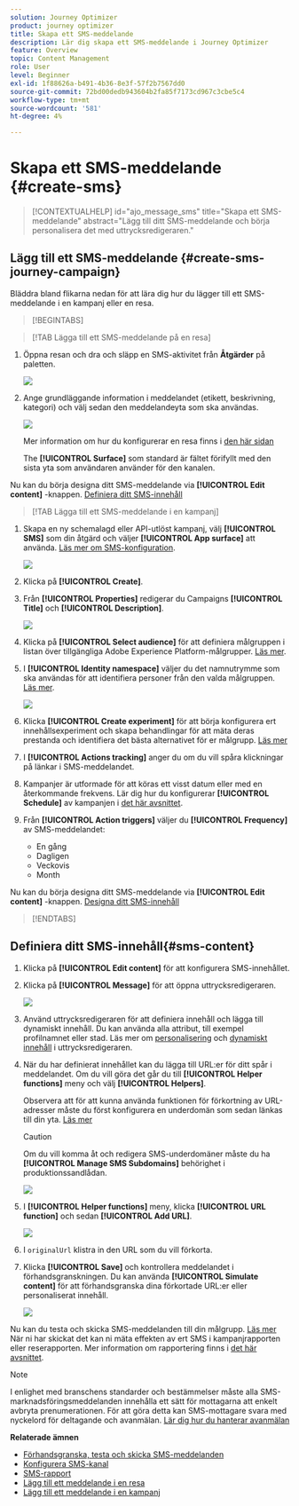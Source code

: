 ```yaml
---
solution: Journey Optimizer
product: journey optimizer
title: Skapa ett SMS-meddelande
description: Lär dig skapa ett SMS-meddelande i Journey Optimizer
feature: Overview
topic: Content Management
role: User
level: Beginner
exl-id: 1f88626a-b491-4b36-8e3f-57f2b7567dd0
source-git-commit: 72bd00dedb943604b2fa85f7173cd967c3cbe5c4
workflow-type: tm+mt
source-wordcount: '581'
ht-degree: 4%

---
```


# Skapa ett SMS-meddelande {#create-sms}

>[!CONTEXTUALHELP]
>id="ajo_message_sms"
>title="Skapa ett SMS-meddelande"
>abstract="Lägg till ditt SMS-meddelande och börja personalisera det med uttrycksredigeraren."

## Lägg till ett SMS-meddelande {#create-sms-journey-campaign}

Bläddra bland flikarna nedan för att lära dig hur du lägger till ett SMS-meddelande i en kampanj eller en resa.

>[!BEGINTABS]

>[!TAB Lägga till ett SMS-meddelande på en resa]

1. Öppna resan och dra och släpp en SMS-aktivitet från **Åtgärder** på paletten.

   ![](assets/sms_create_1.png)

1. Ange grundläggande information i meddelandet (etikett, beskrivning, kategori) och välj sedan den meddelandeyta som ska användas.

   ![](assets/sms_create_2.png)

   Mer information om hur du konfigurerar en resa finns i [den här sidan](../building-journeys/journey-gs.md)

   The **[!UICONTROL Surface]** som standard är fältet förifyllt med den sista yta som användaren använder för den kanalen.

Nu kan du börja designa ditt SMS-meddelande via **[!UICONTROL Edit content]** -knappen. [Definiera ditt SMS-innehåll](#sms-content)

>[!TAB Lägga till ett SMS-meddelande i en kampanj]

1. Skapa en ny schemalagd eller API-utlöst kampanj, välj **[!UICONTROL SMS]** som din åtgärd och väljer **[!UICONTROL App surface]** att använda. [Läs mer om SMS-konfiguration](sms-configuration.md).

   ![](assets/sms_create_3.png)

1. Klicka på **[!UICONTROL Create]**.

1. Från **[!UICONTROL Properties]** redigerar du Campaigns **[!UICONTROL Title]** och **[!UICONTROL Description]**.

   ![](assets/sms_create_4.png)

1. Klicka på **[!UICONTROL Select audience]** för att definiera målgruppen i listan över tillgängliga Adobe Experience Platform-målgrupper. [Läs mer](../audience/about-audiences.md).

1. I **[!UICONTROL Identity namespace]** väljer du det namnutrymme som ska användas för att identifiera personer från den valda målgruppen. [Läs mer](../event/about-creating.md#select-the-namespace).

   ![](assets/sms_create_5.png)

1. Klicka **[!UICONTROL Create experiment]** för att börja konfigurera ert innehållsexperiment och skapa behandlingar för att mäta deras prestanda och identifiera det bästa alternativet för er målgrupp. [Läs mer](../campaigns/content-experiment.md)

1. I **[!UICONTROL Actions tracking]** anger du om du vill spåra klickningar på länkar i SMS-meddelandet.

1. Kampanjer är utformade för att köras ett visst datum eller med en återkommande frekvens. Lär dig hur du konfigurerar **[!UICONTROL Schedule]** av kampanjen i [det här avsnittet](../campaigns/create-campaign.md#schedule).

1. Från **[!UICONTROL Action triggers]** väljer du **[!UICONTROL Frequency]** av SMS-meddelandet:

   * En gång
   * Dagligen
   * Veckovis
   * Month

Nu kan du börja designa ditt SMS-meddelande via **[!UICONTROL Edit content]** -knappen. [Designa ditt SMS-innehåll](#sms-content)

>[!ENDTABS]

## Definiera ditt SMS-innehåll{#sms-content}

1. Klicka på **[!UICONTROL Edit content]** för att konfigurera SMS-innehållet.

1. Klicka på **[!UICONTROL Message]** för att öppna uttrycksredigeraren.

   ![](assets/sms-content.png)

1. Använd uttrycksredigeraren för att definiera innehåll och lägga till dynamiskt innehåll. Du kan använda alla attribut, till exempel profilnamnet eller stad. Läs mer om [personalisering](../personalization/personalize.md) och [dynamiskt innehåll](../personalization/get-started-dynamic-content.md) i uttrycksredigeraren.

1. När du har definierat innehållet kan du lägga till URL:er för ditt spår i meddelandet. Om du vill göra det går du till **[!UICONTROL Helper functions]** meny och välj **[!UICONTROL Helpers]**.

   Observera att för att kunna använda funktionen för förkortning av URL-adresser måste du först konfigurera en underdomän som sedan länkas till din yta. [Läs mer](sms-subdomains.md)

   >[!CAUTION]
   >
   > Om du vill komma åt och redigera SMS-underdomäner måste du ha **[!UICONTROL Manage SMS Subdomains]** behörighet i produktionssandlådan.

   ![](assets/sms_tracking_1.png)

1. I **[!UICONTROL Helper functions]** meny, klicka **[!UICONTROL URL function]** och sedan **[!UICONTROL Add URL]**.

   ![](assets/sms_tracking_2.png)

1. I `originalUrl` klistra in den URL som du vill förkorta.

1. Klicka **[!UICONTROL Save]** och kontrollera meddelandet i förhandsgranskningen. Du kan använda **[!UICONTROL Simulate content]** för att förhandsgranska dina förkortade URL:er eller personaliserat innehåll.

   ![](assets/sms-content-preview.png)

Nu kan du testa och skicka SMS-meddelanden till din målgrupp. [Läs mer](send-sms.md)
När ni har skickat det kan ni mäta effekten av ert SMS i kampanjrapporten eller reserapporten. Mer information om rapportering finns i [det här avsnittet](../reports/campaign-global-report.md#sms-tab).

>[!NOTE]
>
>I enlighet med branschens standarder och bestämmelser måste alla SMS-marknadsföringsmeddelanden innehålla ett sätt för mottagarna att enkelt avbryta prenumerationen. För att göra detta kan SMS-mottagare svara med nyckelord för deltagande och avanmälan. [Lär dig hur du hanterar avanmälan](../privacy/opt-out.md#sms-opt-out-management-sms-opt-out-management)

**Relaterade ämnen**

* [Förhandsgranska, testa och skicka SMS-meddelanden](send-sms.md)
* [Konfigurera SMS-kanal](sms-configuration.md)
* [SMS-rapport](../reports/journey-global-report.md#sms-global)
* [Lägg till ett meddelande i en resa](../building-journeys/journeys-message.md)
* [Lägg till ett meddelande i en kampanj](../campaigns/create-campaign.md)
